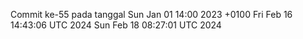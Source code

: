 Commit ke-55 pada tanggal Sun Jan 01 14:00 2023 +0100
Fri Feb 16 14:43:06 UTC 2024
Sun Feb 18 08:27:01 UTC 2024
